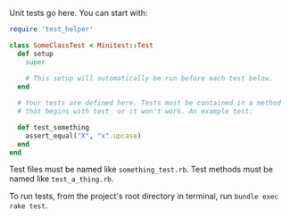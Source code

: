 Unit tests go here. You can start with:

```ruby
require 'test_helper'

class SomeClassTest < Minitest::Test
  def setup
    super
    
    # This setup will automatically be run before each test below.
  end

  # Your tests are defined here. Tests must be contained in a method
  # that begins with test_ or it won't work. An example test:

  def test_something
    assert_equal("X", "x".upcase)
  end
end
```

Test files must be named like `something_test.rb`. Test methods must be named like `test_a_thing.rb`.

To run tests, from the project's root directory in terminal, run `bundle exec rake test`.